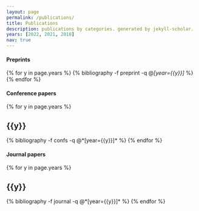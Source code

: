```yaml
---
layout: page
permalink: /publications/
title: Publications
description: publications by categories. generated by jekyll-scholar.
years: [2022, 2021, 2018]
nav: true
---
```


#### Preprints

<div class="publications">

{% for y in page.years %}
  {% bibliography -f preprint -q @*[year={{y}}]* %}
{% endfor %}

</div>

#### Conference papers

<div class="publications">

{% for y in page.years %}
  <h2 class="year">{{y}}</h2>
  {% bibliography -f confs -q @*[year={{y}}]* %}
{% endfor %}

</div>

#### Journal papers

<div class="publications">

{% for y in page.years %}
  <h2 class="year">{{y}}</h2>
  {% bibliography -f journal -q @*[year={{y}}]* %}
{% endfor %}

</div>

